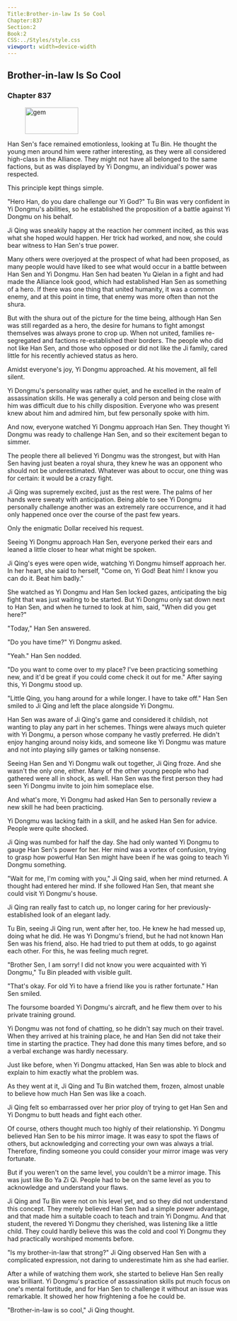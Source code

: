 ```yaml
---
Title:Brother-in-law Is So Cool 
Chapter:837 
Section:2 
Book:2 
CSS:../Styles/style.css 
viewport: width=device-width
---
```

  
## Brother-in-law Is So Cool
### Chapter 837
  
<figure>
	<img src="../Images/gem.gif" alt="gem" id="gem" width="120" height="60" />
</figure>
  

  
Han Sen's face remained emotionless, looking at Tu Bin. He thought the young men around him were rather interesting, as they were all considered high-class in the Alliance. They might not have all belonged to the same factions, but as was displayed by Yi Dongmu, an individual's power was respected.

This principle kept things simple.

"Hero Han, do you dare challenge our Yi God?" Tu Bin was very confident in Yi Dongmu's abilities, so he established the proposition of a battle against Yi Dongmu on his behalf.

Ji Qing was sneakily happy at the reaction her comment incited, as this was what she hoped would happen. Her trick had worked, and now, she could bear witness to Han Sen's true power.

Many others were overjoyed at the prospect of what had been proposed, as many people would have liked to see what would occur in a battle between Han Sen and Yi Dongmu. Han Sen had beaten Yu Qielan in a fight and had made the Alliance look good, which had established Han Sen as something of a hero. If there was one thing that united humanity, it was a common enemy, and at this point in time, that enemy was more often than not the shura.

But with the shura out of the picture for the time being, although Han Sen was still regarded as a hero, the desire for humans to fight amongst themselves was always prone to crop up. When not united, families re-segregated and factions re-established their borders. The people who did not like Han Sen, and those who opposed or did not like the Ji family, cared little for his recently achieved status as hero.

Amidst everyone's joy, Yi Dongmu approached. At his movement, all fell silent.

Yi Dongmu's personality was rather quiet, and he excelled in the realm of assassination skills. He was generally a cold person and being close with him was difficult due to his chilly disposition. Everyone who was present knew about him and admired him, but few personally spoke with him.

And now, everyone watched Yi Dongmu approach Han Sen. They thought Yi Dongmu was ready to challenge Han Sen, and so their excitement began to simmer.

The people there all believed Yi Dongmu was the strongest, but with Han Sen having just beaten a royal shura, they knew he was an opponent who should not be underestimated. Whatever was about to occur, one thing was for certain: it would be a crazy fight.

Ji Qing was supremely excited, just as the rest were. The palms of her hands were sweaty with anticipation. Being able to see Yi Dongmu personally challenge another was an extremely rare occurrence, and it had only happened once over the course of the past few years.

Only the enigmatic Dollar received his request.

Seeing Yi Dongmu approach Han Sen, everyone perked their ears and leaned a little closer to hear what might be spoken.

Ji Qing's eyes were open wide, watching Yi Dongmu himself approach her. In her heart, she said to herself, "Come on, Yi God! Beat him! I know you can do it. Beat him badly."

She watched as Yi Dongmu and Han Sen locked gazes, anticipating the big fight that was just waiting to be started. But Yi Dongmu only sat down next to Han Sen, and when he turned to look at him, said, "When did you get here?"

"Today," Han Sen answered.

"Do you have time?" Yi Dongmu asked.

"Yeah." Han Sen nodded.

"Do you want to come over to my place? I've been practicing something new, and it'd be great if you could come check it out for me." After saying this, Yi Dongmu stood up.

"Little Qing, you hang around for a while longer. I have to take off." Han Sen smiled to Ji Qing and left the place alongside Yi Dongmu.

Han Sen was aware of Ji Qing's game and considered it childish, not wanting to play any part in her schemes. Things were always much quieter with Yi Dongmu, a person whose company he vastly preferred. He didn't enjoy hanging around noisy kids, and someone like Yi Dongmu was mature and not into playing silly games or talking nonsense.

Seeing Han Sen and Yi Dongmu walk out together, Ji Qing froze. And she wasn't the only one, either. Many of the other young people who had gathered were all in shock, as well. Han Sen was the first person they had seen Yi Dongmu invite to join him someplace else.

And what's more, Yi Dongmu had asked Han Sen to personally review a new skill he had been practicing.

Yi Dongmu was lacking faith in a skill, and he asked Han Sen for advice. People were quite shocked.

Ji Qing was numbed for half the day. She had only wanted Yi Dongmu to gauge Han Sen's power for her. Her mind was a vortex of confusion, trying to grasp how powerful Han Sen might have been if he was going to teach Yi Dongmu something.

"Wait for me, I'm coming with you," Ji Qing said, when her mind returned. A thought had entered her mind. If she followed Han Sen, that meant she could visit Yi Dongmu's house.

Ji Qing ran really fast to catch up, no longer caring for her previously-established look of an elegant lady.

Tu Bin, seeing Ji Qing run, went after her, too. He knew he had messed up, doing what he did. He was Yi Dongmu's friend, but he had not known Han Sen was his friend, also. He had tried to put them at odds, to go against each other. For this, he was feeling much regret.

"Brother Sen, I am sorry! I did not know you were acquainted with Yi Dongmu," Tu Bin pleaded with visible guilt.

"That's okay. For old Yi to have a friend like you is rather fortunate." Han Sen smiled.

The foursome boarded Yi Dongmu's aircraft, and he flew them over to his private training ground.

Yi Dongmu was not fond of chatting, so he didn't say much on their travel. When they arrived at his training place, he and Han Sen did not take their time in starting the practice. They had done this many times before, and so a verbal exchange was hardly necessary.

Just like before, when Yi Dongmu attacked, Han Sen was able to block and explain to him exactly what the problem was.

As they went at it, Ji Qing and Tu Bin watched them, frozen, almost unable to believe how much Han Sen was like a coach.

Ji Qing felt so embarrassed over her prior ploy of trying to get Han Sen and Yi Dongmu to butt heads and fight each other.

Of course, others thought much too highly of their relationship. Yi Dongmu believed Han Sen to be his mirror image. It was easy to spot the flaws of others, but acknowledging and correcting your own was always a trial. Therefore, finding someone you could consider your mirror image was very fortunate.

But if you weren't on the same level, you couldn't be a mirror image. This was just like Bo Ya Zi Qi. People had to be on the same level as you to acknowledge and understand your flaws.

Ji Qing and Tu Bin were not on his level yet, and so they did not understand this concept. They merely believed Han Sen had a simple power advantage, and that made him a suitable coach to teach and train Yi Dongmu. And that student, the revered Yi Dongmu they cherished, was listening like a little child. They could hardly believe this was the cold and cool Yi Dongmu they had practically worshiped moments before.

"Is my brother-in-law that strong?" Ji Qing observed Han Sen with a complicated expression, not daring to underestimate him as she had earlier.

After a while of watching them work, she started to believe Han Sen really was brilliant. Yi Dongmu's practice of assassination skills put much focus on one's mental fortitude, and for Han Sen to challenge it without an issue was remarkable. It showed her how frightening a foe he could be.

"Brother-in-law is so cool," Ji Qing thought.